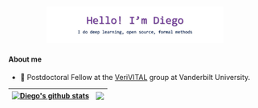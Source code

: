 <p align="center"><a href="https://mldiego.github.io"><img width="70%" alt="Hello, I'm  Diego!" src="diego.jpg" /></a></p>


#### About me

- 💼 Postdoctoral Fellow at the [VeriVITAL](http://www.taylortjohnson.com/) group at Vanderbilt University.

| <a href="https://github.com/mldiego/github-readme-stats"><img align="center" src="https://github-readme-stats.vercel.app/api?username=mldiego&show_icons=true&include_all_commits=true&theme=buefy&hide_border=true&theme=dracula" alt="Diego's github stats" /></a> | <a href="https://github.com/mldiego/github-readme-stats"><img align="center" src="https://github-readme-stats.vercel.app/api/top-langs/?username=mldiego&layout=compact&theme=buefy&hide_border=true&theme=dracula" /></a> |
| ------------- | ------------- |
